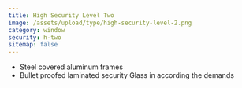 ```yaml
---
title: High Security Level Two
image: /assets/upload/type/high-security-level-2.png
category: window
security: h-two
sitemap: false
---
```


- Steel covered aluminum frames
- Bullet proofed laminated security Glass in according the demands
